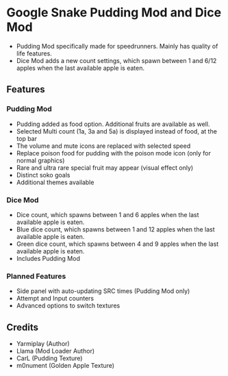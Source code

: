# Google Snake Pudding Mod and Dice Mod
* Pudding Mod specifically made for speedrunners. Mainly has quality of life features.
* Dice Mod adds a new count settings, which spawn between 1 and 6/12 apples when the last available apple is eaten.

## Features
### Pudding Mod
* Pudding added as food option. Additional fruits are available as well.
* Selected Multi count (1a, 3a and 5a) is displayed instead of food, at the top bar
* The volume and mute icons are replaced with selected speed
* Replace poison food for pudding with the poison mode icon (only for normal graphics)
* Rare and ultra rare special fruit may appear (visual effect only)
* Distinct soko goals
* Additional themes available

### Dice Mod
* Dice count, which spawns between 1 and 6 apples when the last available apple is eaten.
* Blue dice count, which spawns between 1 and 12 apples when the last available apple is eaten.
* Green dice count, which spawns between 4 and 9 apples when the last available apple is eaten.
* Includes Pudding Mod

### Planned Features
* Side panel with auto-updating SRC times (Pudding Mod only)
* Attempt and Input counters
* Advanced options to switch textures

## Credits
* Yarmiplay (Author)
* Llama (Mod Loader Author)
* CarL (Pudding Texture)
* m0nument (Golden Apple Texture)
